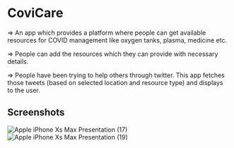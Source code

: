 

# CoviCare

=> An app which provides a platform where people can get available resources for COVID management like oxygen tanks, plasma, medicine etc.

=> People can add the resources which they can provide with necessary details.

=> People have been trying to help others through twitter. This app fetches those tweets (based on selected location and resource type) and displays to the user.

## Screenshots
<!-- 
![Apple iPhone Xs Max Presentation (1)](https://user-images.githubusercontent.com/72512986/123545980-7726a200-d778-11eb-828d-9fa3d16ec5d3.png) -->


![Apple iPhone Xs Max Presentation (17)](https://user-images.githubusercontent.com/72512986/123863618-6ed09180-d947-11eb-941d-b757805ba8cd.png)
![Apple iPhone Xs Max Presentation (19)](https://user-images.githubusercontent.com/72512986/123865109-25814180-d949-11eb-92f2-1c273168544c.png)





